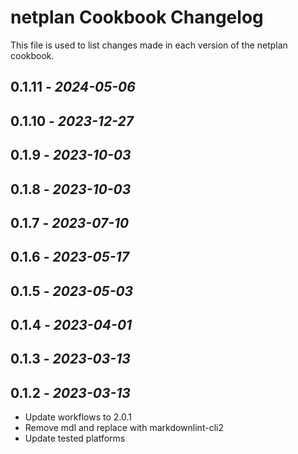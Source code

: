 # netplan Cookbook Changelog

This file is used to list changes made in each version of the netplan cookbook.

## 0.1.11 - *2024-05-06*

## 0.1.10 - *2023-12-27*

## 0.1.9 - *2023-10-03*

## 0.1.8 - *2023-10-03*

## 0.1.7 - *2023-07-10*

## 0.1.6 - *2023-05-17*

## 0.1.5 - *2023-05-03*

## 0.1.4 - *2023-04-01*

## 0.1.3 - *2023-03-13*

## 0.1.2 - *2023-03-13*

- Update workflows to 2.0.1
- Remove mdl and replace with markdownlint-cli2
- Update tested platforms
